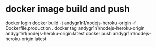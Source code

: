 # docker image build and push
docker login
docker build -t andygr1n1/nodejs-heroku-origin -f Dockerfile.production .
docker tag andygr1n1/nodejs-heroku-origin andygr1n1/nodejs-heroku-origin:latest
docker push andygr1n1/nodejs-heroku-origin:latest


